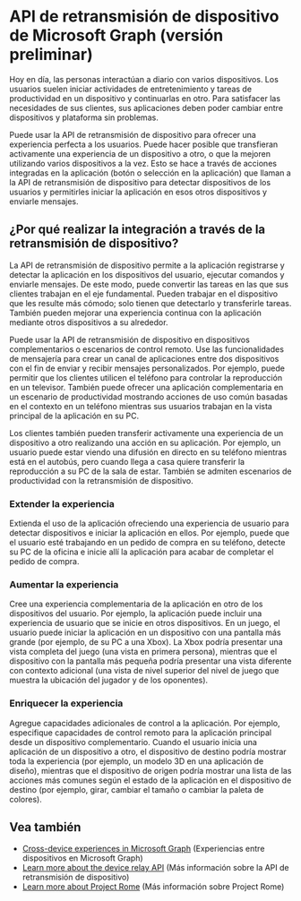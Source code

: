 # <a name="device-relay-api-in-microsoft-graph-preview"></a>API de retransmisión de dispositivo de Microsoft Graph (versión preliminar)

Hoy en día, las personas interactúan a diario con varios dispositivos. Los usuarios suelen iniciar actividades de entretenimiento y tareas de productividad en un dispositivo y continuarlas en otro. Para satisfacer las necesidades de sus clientes, sus aplicaciones deben poder cambiar entre dispositivos y plataforma sin problemas. 

Puede usar la API de retransmisión de dispositivo para ofrecer una experiencia perfecta a los usuarios. Puede hacer posible que transfieran activamente una experiencia de un dispositivo a otro, o que la mejoren utilizando varios dispositivos a la vez. Esto se hace a través de acciones integradas en la aplicación (botón o selección en la aplicación) que llaman a la API de retransmisión de dispositivo para detectar dispositivos de los usuarios y permitirles iniciar la aplicación en esos otros dispositivos y enviarle mensajes.

## <a name="why-integrate-with-device-relay"></a>¿Por qué realizar la integración a través de la retransmisión de dispositivo?

La API de retransmisión de dispositivo permite a la aplicación registrarse y detectar la aplicación en los dispositivos del usuario, ejecutar comandos y enviarle mensajes. De este modo, puede convertir las tareas en las que sus clientes trabajan en el eje fundamental. Pueden trabajar en el dispositivo que les resulte más cómodo; solo tienen que detectarlo y transferirle tareas. También pueden mejorar una experiencia continua con la aplicación mediante otros dispositivos a su alrededor.

Puede usar la API de retransmisión de dispositivo en dispositivos complementarios o escenarios de control remoto. Use las funcionalidades de mensajería para crear un canal de aplicaciones entre dos dispositivos con el fin de enviar y recibir mensajes personalizados. Por ejemplo, puede permitir que los clientes utilicen el teléfono para controlar la reproducción en un televisor. También puede ofrecer una aplicación complementaria en un escenario de productividad mostrando acciones de uso común basadas en el contexto en un teléfono mientras sus usuarios trabajan en la vista principal de la aplicación en su PC.

Los clientes también pueden transferir activamente una experiencia de un dispositivo a otro realizando una acción en su aplicación. Por ejemplo, un usuario puede estar viendo una difusión en directo en su teléfono mientras está en el autobús, pero cuando llega a casa quiere transferir la reproducción a su PC de la sala de estar. También se admiten escenarios de productividad con la retransmisión de dispositivo. 

### <a name="extend-the-experience"></a>Extender la experiencia

Extienda el uso de la aplicación ofreciendo una experiencia de usuario para detectar dispositivos e iniciar la aplicación en ellos. Por ejemplo, puede que el usuario esté trabajando en un pedido de compra en su teléfono, detecte su PC de la oficina e inicie allí la aplicación para acabar de completar el pedido de compra.  

### <a name="augment-the-experience"></a>Aumentar la experiencia

Cree una experiencia complementaria de la aplicación en otro de los dispositivos del usuario. Por ejemplo, la aplicación puede incluir una experiencia de usuario que se inicie en otros dispositivos. En un juego, el usuario puede iniciar la aplicación en un dispositivo con una pantalla más grande (por ejemplo, de su PC a una Xbox). La Xbox podría presentar una vista completa del juego (una vista en primera persona), mientras que el dispositivo con la pantalla más pequeña podría presentar una vista diferente con contexto adicional (una vista de nivel superior del nivel de juego que muestra la ubicación del jugador y de los oponentes).  

### <a name="enrich-the-experience"></a>Enriquecer la experiencia

Agregue capacidades adicionales de control a la aplicación. Por ejemplo, especifique capacidades de control remoto para la aplicación principal desde un dispositivo complementario. Cuando el usuario inicia una aplicación de un dispositivo a otro, el dispositivo de destino podría mostrar toda la experiencia (por ejemplo, un modelo 3D en una aplicación de diseño), mientras que el dispositivo de origen podría mostrar una lista de las acciones más comunes según el estado de la aplicación en el dispositivo de destino (por ejemplo, girar, cambiar el tamaño o cambiar la paleta de colores).

## <a name="see-also"></a>Vea también

- [Cross-device experiences in Microsoft Graph](cross-device-concept-overview.md) (Experiencias entre dispositivos en Microsoft Graph)
- [Learn more about the device relay API](../api-reference/beta/resources/project_rome_overview.md) (Más información sobre la API de retransmisión de dispositivo)
- [Learn more about Project Rome](http://aka.ms/projectrome) (Más información sobre Project Rome)
